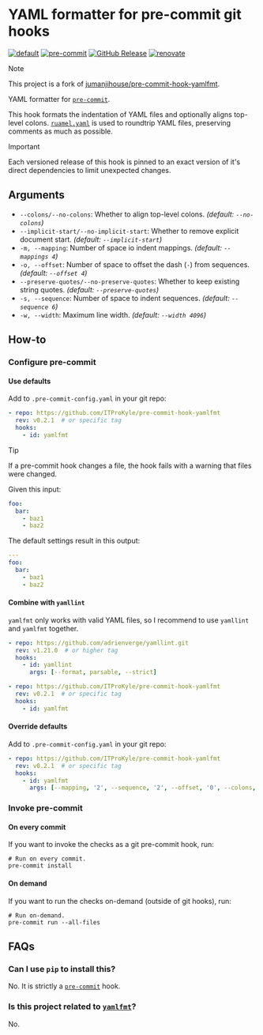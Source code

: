 # YAML formatter for pre-commit git hooks

[![default](https://github.com/ITProKyle/pre-commit-hook-yamlfmt/actions/workflows/on-push.yml/badge.svg)](https://github.com/ITProKyle/pre-commit-hook-yamlfmt/actions/workflows/on-push.yml)
[![pre-commit](https://img.shields.io/badge/pre--commit-enabled-brightgreen?logo=pre-commit)](https://github.com/pre-commit/pre-commit)
[![GitHub Release](https://img.shields.io/github/v/release/ITProKyle/pre-commit-hook-yamlfmt)](https://github.com/ITProKyle/pre-commit-hook-yamlfmt/releases)
[![renovate](https://img.shields.io/badge/enabled-brightgreen?logo=renovatebot&logoColor=%2373afae&label=renovate)](https://developer.mend.io/)

> [!NOTE]
> This project is a fork of [jumanjihouse/pre-commit-hook-yamlfmt](https://github.com/jumanjihouse/pre-commit-hook-yamlfmt).

YAML formatter for [`pre-commit`](http://pre-commit.com).

This hook formats the indentation of YAML files and optionally aligns top-level colons.
[`ruamel.yaml`](https://yaml.readthedocs.io/en/latest/) is used to roundtrip YAML files, preserving comments as much as possible.

> [!IMPORTANT]
> Each versioned release of this hook is pinned to an exact version of it's direct dependencies to limit unexpected changes.

## Arguments

- `--colons/--no-colons`: Whether to align top-level colons. _(default: `--no-colons`)_
- `--implicit-start/--no-implicit-start`: Whether to remove explicit document start. _(default: `--implicit-start`)_
- `-m, --mapping`: Number of space io indent mappings. _(default: `--mappings 4`)_
- `-o, --offset`: Number of space to offset the dash (`-`) from sequences. _(default: `--offset 4`)_
- `--preserve-quotes/--no-preserve-quotes`: Whether to keep existing string quotes. _(default: `--preserve-quotes`)_
- `-s, --sequence`: Number of space to indent sequences. _(default: `--sequence 6`)_
- `-w, --width`: Maximum line width. _(default: `--width 4096`)_

## How-to

### Configure pre-commit

#### Use defaults

Add to `.pre-commit-config.yaml` in your git repo:

```yaml
- repo: https://github.com/ITProKyle/pre-commit-hook-yamlfmt
  rev: v0.2.1  # or specific tag
  hooks:
    - id: yamlfmt
```

> [!TIP]
> If a pre-commit hook changes a file, the hook fails with a warning that files were changed.

Given this input:

```yaml
foo:
  bar:
    - baz1
    - baz2
```

The default settings result in this output:

```yaml
---
foo:
  bar:
    - baz1
    - baz2
```

#### Combine with `yamllint`

`yamlfmt` only works with valid YAML files, so I recommend to use `yamllint` and `yamlfmt` together.

```yaml
- repo: https://github.com/adrienverge/yamllint.git
  rev: v1.21.0  # or higher tag
  hooks:
    - id: yamllint
      args: [--format, parsable, --strict]

- repo: https://github.com/ITProKyle/pre-commit-hook-yamlfmt
  rev: v0.2.1  # or specific tag
  hooks:
    - id: yamlfmt
```

#### Override defaults

Add to `.pre-commit-config.yaml` in your git repo:

```yaml
- repo: https://github.com/ITProKyle/pre-commit-hook-yamlfmt
  rev: v0.2.1  # or specific tag
  hooks:
    - id: yamlfmt
      args: [--mapping, '2', --sequence, '2', --offset, '0', --colons, --width, '150']
```

### Invoke pre-commit

#### On every commit

If you want to invoke the checks as a git pre-commit hook, run:

```console
# Run on every commit.
pre-commit install
```

#### On demand

If you want to run the checks on-demand (outside of git hooks), run:

```console
# Run on-demand.
pre-commit run --all-files
```

## FAQs

### Can I use `pip` to install this?

No. It is strictly a [`pre-commit`](http://pre-commit.com) hook.

### Is this project related to [`yamlfmt`](https://pypi.org/project/yamlfmt/)?

No.
